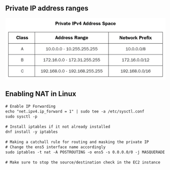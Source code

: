 
## Private IP address ranges

![alt text](../images/resources/private_ip_ranges.png)


## Enabling NAT in Linux
```
# Enable IP Forwarding
echo "net.ipv4.ip_forward = 1" | sudo tee -a /etc/sysctl.conf
sudo sysctl -p

# Install iptables if it not already installed
dnf install -y iptables

# Making a catchall rule for routing and masking the private IP
# Change the ens5 interface name accordingly
sudo iptables -t nat -A POSTROUTING -o ens5 -s 0.0.0.0/0 -j MASQUERADE

# Make sure to stop the source/destination check in the EC2 instance
```


